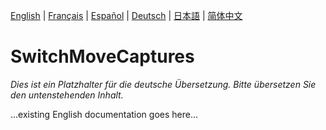 
[English](../en/README.md) | [Français](../fr/README.md) | [Español](../es/README.md) | [Deutsch](../de/README.md) | [日本語](../ja/README.md) | [简体中文](../zh/README.md)

# SwitchMoveCaptures

*Dies ist ein Platzhalter für die deutsche Übersetzung. Bitte übersetzen Sie den untenstehenden Inhalt.*

...existing English documentation goes here...

